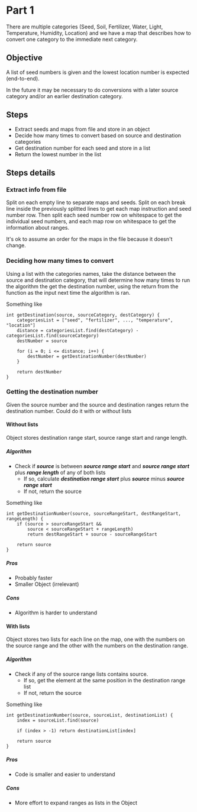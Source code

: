 # Part 1

There are multiple categories (Seed, Soil, Fertilizer, Water, Light, Temperature, Humidity, Location) and we have a map that describes how to convert one category to the immediate next category.

## Objective
A list of seed numbers is given and the lowest location number is expected (end-to-end).

In the future it may be necessary to do conversions with a later source category and/or an earlier destination category.


## Steps
- Extract seeds and maps from file and store in an object
- Decide how many times to convert based on source and destination categories
- Get destination number for each seed and store in a list
- Return the lowest number in the list

## Steps details

### Extract info from file
Split on each empty line to separate maps and seeds. Split on each break line inside the previously splitted lines to get each map instruction and seed number row. Then split each seed number row on whitespace to get the individual seed numbers, and each map row on whitespace to get the information about ranges.

It's ok to assume an order for the maps in the file because it doesn't change.

### Deciding how many times to convert
Using a list with the categories names, take the distance between the source and destination category, that will determine how many times to run the algorithm the get the destination number, using the return from the function as the input next time the algorithm is ran.

Something like

```
int getDestination(source, sourceCategory, destCategory) {
    categoriesList = ["seed", "fertilizer", ..., "temperature", "location"]
    distance = categoriesList.find(destCategory) - categoriesList.find(sourceCategory)
    destNumber = source
    
    for (i = 0; i <= distance; i++) {
        destNumber = getDestinationNumber(destNumber)
    }
    
    return destNumber
}
```


### Getting the destination number

Given the source number and the source and destination  ranges return the destination number. Could do it with or without lists

#### Without lists 

Object stores destination range start, source range start and range length.

##### Algorithm

- Check if ***source*** is between ***source range start*** and ***source range start*** plus ***range length*** of any of both lists
    - If so, calculate ***destination range start*** plus ***source*** minus ***source range start***
    - If not, return the source

Something like
```
int getDestinationNumber(source, sourceRangeStart, destRangeStart, rangeLength) {
    if (source > sourceRangeStart &&
        source < sourceRangeStart + rangeLength)
        return destRangeStart + source - sourceRangeStart

    return source
}
```

##### Pros
- Probably faster
- Smaller Object (irrelevant)

##### Cons
- Algorithm is harder to understand

#### With lists

Object stores two lists for each line on the map, one with the numbers on the source range and the other with the numbers on the destination range. 

##### Algorithm
- Check if any of the source range lists contains source.
    - If so, get the element at the same position in the destination range list
    - If not, return the source

Something like
```
int getDestinationNumber(source, sourceList, destinationList) {
    index = sourceList.find(source)
    
    if (index > -1) return destinationList[index]
    
    return source
}
```

##### Pros
- Code is smaller and easier to understand

##### Cons
- More effort to expand ranges as lists in the Object